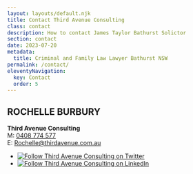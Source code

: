 ```yaml
---
layout: layouts/default.njk
title: Contact Third Avenue Consulting
class: contact
description: How to contact James Taylor Bathurst Solictor
section: contact
date: 2023-07-20
metadata:
  title: Criminal and Family Law Lawyer Bathurst NSW
permalink: /contact/
eleventyNavigation:
  key: Contact
  order: 5
---
```



<h2>ROCHELLE BURBURY</h2>

<p><strong>Third Avenue Consulting</strong><br>
M: <a title="Call Third Avenue Consulting" alt="Call Third Avenue Consulting" href="tel:+61408774577">0408 774 577</a><br>
E: <a title="Email Rochelle@thirdavenue.com.au" alt="Email Rochelle@thirdavenue.com.au" href="mailto:Rochelle@thirdavenue.com.au">Rochelle@thirdavenue.com.au</a></p>


<div class="content socialwrapper">
<ul class="menusocial">
<li><a title="Follow Third Avenue Consulting on Twitter" href="https://twitter.com/rburbury" target="_blank"><img src="/img/assets/twitter-x-48.svg" alt="Follow Third Avenue Consulting on Twitter" title="Follow Third Avenue Consulting on Twitter"></a></li>
<li><a title="Follow Third Avenue Consulting on LinkedIn" href="https://www.linkedin.com/in/rochelleburbury/" target="_blank"><img src="/img/assets/linkedin-2.svg" alt="Follow Third Avenue Consulting on LinkedIn" title="Follow Third Avenue Consulting on LinkedIn"></a></li>
</ul>
</div>






